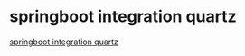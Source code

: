 # springboot integration quartz
[springboot integration quartz](https://aiwithcloud.com/2022/09/15/springboot_integration_quartz/)